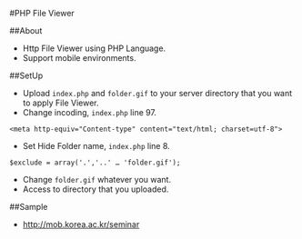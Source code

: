 #PHP File Viewer

##About
* Http File Viewer using PHP Language.
* Support mobile environments.

##SetUp
* Upload `index.php` and `folder.gif` to your server directory that you want to apply File Viewer.
* Change incoding, `index.php` line 97.  

```
<meta http-equiv="Content-type" content="text/html; charset=utf-8">
```
* Set Hide Folder name, `index.php` line 8.

```
$exclude = array('.','..' … 'folder.gif');
```
* Change `folder.gif` whatever you want.
* Access to directory that you uploaded.

##Sample
* http://mob.korea.ac.kr/seminar 
